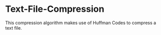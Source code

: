 # Text-File-Compression
This compression algorithm makes use of Huffman Codes to compress a text file.
